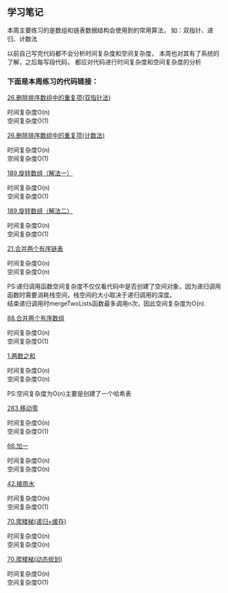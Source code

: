 ## 学习笔记

本周主要练习的是数组和链表数据结构会使用到的常用算法，
如：双指针、递归、计数法

以前自己写完代码都不会分析时间复杂度和空间复杂度，
本周也对其有了系统的了解，之后每写段代码，
都应对代码进行时间复杂度和空间复杂度的分析

### 下面是本周练习的代码链接：

[26.删除排序数组中的重复项(双指针法)](../src/main/java/week1/removeDuplicates/Solution.java) <br>

时间复杂度O(n) <br>
空间复杂度O(1) <br>

[26.删除排序数组中的重复项(计数法)](../src/main/java/week1/removeDuplicates/Solution1.java) <br>

时间复杂度O(n) <br>
空间复杂度O(1) <br>

[189.旋转数组（解法一）](../src/main/java/week1/rotateArray/Solution.java) <br>

时间复杂度O(n) <br>
空间复杂度O(1) <br>

[189.旋转数组（解法二）](../src/main/java/week1/rotateArray/Solution1.java) <br>

时间复杂度O(n) <br>
空间复杂度O(1) <br>

[21.合并两个有序链表](../src/main/java/week1/mergeTwoSortedLists/Solution.java) <br>

时间复杂度O(n) <br>
空间复杂度O(n) <br>

PS:递归调用函数空间复杂度不仅仅看代码中是否创建了空间对象，因为递归调用函数时需要消耗栈空间，栈空间的大小取决于递归调用的深度。<br>
结束递归调用时mergeTwoLists函数最多调用n次，因此空间复杂度为O(n). <br>
   
   
[88.合并两个有序数组](../src/main/java/week1/mergeSortedArray/Solution.java) <br>

时间复杂度O(n) <br>
空间复杂度O(1) <br>

[1.两数之和](../src/main/java/week1/twoSum/Solution.java) <br>

时间复杂度O(n) <br>
空间复杂度O(n) <br>

PS:空间复杂度为O(n)主要是创建了一个哈希表 <br>


[283.移动零](../src/main/java/week1/moveZeroes/Solution.java) <br>

时间复杂度O(n) <br>
空间复杂度O(1) <br>

[66.加一](../src/main/java/week1/plusOne/Solution.java) <br>

时间复杂度O(n) <br>
空间复杂度O(n) <br>

[42.接雨水](../src/main/java/week1/trappingRainWater/Solution.java) <br>

时间复杂度O(n) <br>
空间复杂度O(1) <br>

[70.爬楼梯(递归+缓存)](../src/main/java/week1/climbStairs/Solution.java) <br>

时间复杂度O(n) <br>
空间复杂度O(n) <br>

[70.爬楼梯(动态规划)](../src/main/java/week1/climbStairs/Solution1.java) <br>

时间复杂度O(n) <br>
空间复杂度O(1) <br>
